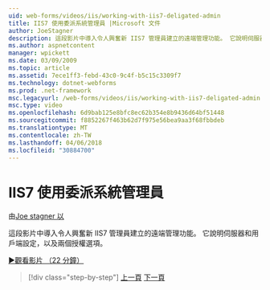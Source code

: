 ```yaml
---
uid: web-forms/videos/iis/working-with-iis7-deligated-admin
title: IIS7 使用委派系統管理員 |Microsoft 文件
author: JoeStagner
description: 這段影片中導入令人興奮新 IIS7 管理員建立的遠端管理功能。 它說明伺服器和用戶端設定為歡迎畫面...
ms.author: aspnetcontent
manager: wpickett
ms.date: 03/09/2009
ms.topic: article
ms.assetid: 7ece1ff3-febd-43c0-9c4f-b5c15c3309f7
ms.technology: dotnet-webforms
ms.prod: .net-framework
msc.legacyurl: /web-forms/videos/iis/working-with-iis7-deligated-admin
msc.type: video
ms.openlocfilehash: 6d9bab125e8bfc8ec62b354e8b9436d64bf51448
ms.sourcegitcommit: f8852267f463b62d7f975e56bea9aa3f68fbbdeb
ms.translationtype: MT
ms.contentlocale: zh-TW
ms.lasthandoff: 04/06/2018
ms.locfileid: "30884700"
---
```

<a name="working-with-iis7-delegated-admin"></a>IIS7 使用委派系統管理員
====================
由[Joe stagner 以](https://github.com/JoeStagner)

這段影片中導入令人興奮新 IIS7 管理員建立的遠端管理功能。 它說明伺服器和用戶端設定，以及兩個授權選項。

[&#9654;觀看影片 （22 分鐘）](https://channel9.msdn.com/Blogs/ASP-NET-Site-Videos/working-with-iis7-deligated-admin)

> [!div class="step-by-step"]
> [上一頁](developing-and-deploying-in-a-shared-hosting.md)
> [下一頁](feature-specific-delegated-management.md)
